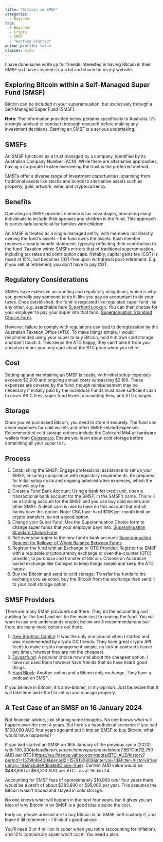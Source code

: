 ```yaml
---
title: "Bitcoin in SMSF"
categories:
  - Beginner
tags:
  - Beginner
  - Crypto
  - SMSF
  - "Getting Started"
author_profile: false
classes: wide
---
```


I have done some write up for friends interested in having Bitcoin in their SMSF so I have cleaned it up a bit and shared in on my website.

## Exploring Bitcoin within a Self-Managed Super Fund (SMSF)

Bitcoin can be included in your superannuation, but exclusively through a Self-Managed Super Fund (SMSF).

**Note:** The information provided below pertains specifically to Australia. It's strongly advised to conduct thorough research before making any investment decisions. Starting an SMSF is a serious undertaking.

## SMSFs

An SMSF functions as a trust managed by a company, identified by its Australian Company Number (ACN). While there are alternative approaches, having a corporate trustee overseeing the trust is the preferred method.

SMSFs offer a diverse range of investment opportunities, spanning from traditional assets like stocks and bonds to alternative assets such as property, gold, artwork, wine, and cryptocurrency.

## Benefits

Operating an SMSF provides numerous tax advantages, prompting many individuals to include their spouses and children in the fund. This approach is particularly beneficial for families with children.

An SMSF is treated as a single managed entity, with members not directly owning the fund's assets – the fund owns the assets. Each member receives a yearly benefit statement, typically reflecting their contribution to the fund. Taxation within SMSFs mirrors that of traditional superannuation, including tax rates and contribution caps. Notably, capital gains tax (CGT) is taxed at 15%, but becomes CGT-free upon withdrawal post-retirement. E.g. if you sell at retirement, you don’t have to pay CGT.

## Regulatory Considerations

SMSFs have extensive accounting and regulatory obligations, which is why you generally pay someone to do it, like you pay an accountant to do your taxes. Once established, the fund is regulated like regulated super fund like any other, e.g. searchable here [Superfund Lookup](https://superfundlookup.gov.au). You can then choose for your employer to pay your super into that fund. [Superannuation Standard Choice Form](https://www.ato.gov.au/forms-and-instructions/superannuation-standard-choice-form).

However, failure to comply with regulations can lead to deregistration by the Australian Taxation Office (ATO). To make things simple, I would recommended using your super to buy Bitcoin, hold it in own cold storage and don’t touch it. This keeps the ATO happy, they can’t take it from you and also means you only care about the BTC price when you retire.

## Cost

Setting up and maintaining an SMSF is costly, with initial setup expenses exceeds $3,000 and ongoing annual costs surpassing $2,100. These expenses are covered by the fund, though reimbursement may be necessary if initially paid by the individual. Funds must have sufficient cash to cover ASIC fees, super fund levies, accounting fees, and ATO charges.

## Storage

Once you've purchased Bitcoin, you need to store it securely. The fund can cover expenses for cold wallets and other SMSF-related expenses. Recommended cold storage options include the Coldcard Mk4 or hardware wallets from [Coinspot.io](https://www.coinspot.io). Ensure you learn about cold storage before committing all your super to it.

## Process

1. Establishing the SMSF: Engage professional assistance to set up your SMSF, ensuring compliance with regulatory requirements. Be prepared for initial setup costs and ongoing administrative expenses, which the fund will pay for.
2. Create a Fund Bank Account: Using a bank for credit unit, open a transactional bank account for the SMSF, in the SMSF’s name. This will be a trading account for the SMSF and you can buy cold wallets and other SMSF. A debit card is nice to have on this account but not all banks have this option. Note: CBA have hard $10K per month limit on crypto transfers, so not a good option.
3. Change your Super Fund: Use the Superannuation Choice form to change super funds that your employer pays into. [Superannuation Standard Choice Form](https://www.ato.gov.au/forms-and-instructions/superannuation-standard-choice-form)
4. Roll over your super to the new fund’s bank account: [Superannuation Request for Rollover of Whole Balance Between Funds](https://www.ato.gov.au/forms-and-instructions/superannuation-request-for-rollover-of-whole-balance-between-funds)
5. Register the fund with an Exchange or OTC Provider: Register the SMSF with a reputable cryptocurrency exchange or over-the-counter (OTC) provider, to purchase and transfer of Bitcoin. Choose an Australian based exchange like Coinspot to keep things simple and keep the ATO happy.
6. Buy the Bitcoin and send to cold storage: Transfer the funds to the exchange you selected, buy the Bitcoin from the exchange then send it to your cold storage option.

## SMSF Providers

There are many SMSF providers out there. They do the accounting and auditing for the fund and will be the main cost to running the fund. You will want to use one understands crypto; below are 3 recommendations but there are many more options out there.
1. [New Brighton Capital](https://newbrightoncapital.com/): It was the only one around when I started and was recommended by crypto OG friends. They have great crypto API feeds to make crypto management simple, no lock in contracts (leave any time), however they are not the cheapest.
2. [Esuperfund](https://www.esuperfund.com.au/): A popular choice now and about the cheapest option. I have not used them however have friends that do have heard good things.
3. [Hard Block](https://www.hardblock.com.au/SMSF-bitcoin-investment): Another option and a Bitcoin only exchange. They have a podcast on SMSF.

If you believe in Bitcoin, it's a no-brainer, in my opinion. Just be aware that it will take time and effort to set up and manage properly.

## A Test Case of an SMSF on 16 January 2024

Not financial advice, just sharing some thoughts. No one knows what will happen over the next 4 years. But here's a hypothetical scenario: if you had $100,000 AUD four years ago and put it into an SMSF to buy Bitcoin, what would have happened?

If you had started an SMSF on 16th January of the previous cycle (2020) with $100,000 to buy Bitcoin, you could have purchased about 7.8 BTC at [$12,750 AUD per BTC](https://au.finance.yahoo.com/quote/BTC-AUD/history?period1=1579046400&period2=1579132800&interval=1d&filter=history&frequency=1d&includeAdjustedClose=true).
Current AUD value would be $493,800 at $63,316 AUD per BTC - as at 16 Jan 24.

Accounting for SMSF fees of approximately $10,000 over four years there would be a profit of about $383,800 or $95,000 per year. This assumes the Bitcoin wasn't traded and stayed in cold storage.

No one knows what will happen in the next four years, but it gives you an idea of why Bitcoin in an SMSF is a good idea despite the cost.

Early on, people advised me to buy Bitcoin in an SMSF, self-custody it, and leave it till retirement – I think it's good advice.

You'll need 3 or 4 million in super when you retire (accounting for inflation), and 10% compulsory super won't cut it. You need a plan.
